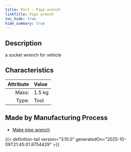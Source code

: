 ```yaml
---
title: Part - Pipe wrench
linkTitle: Pipe wrench
toc_hide: true
hide_summary: true
---
```

<!-- This is generated by the MarsSim HelpGenertor, do not edit. -->

## Description
a socket wrench for vehicle

## Characteristics

| Attribute      | Value |
|--------:|:------|
|Mass:|1.5 kg|
|Type:|Tool|

## Made by Manufacturing Process

- [Make pipe wrench](/docs/definitions/process/make-pipe-wrench)




{{< definition-tail version="3.10.0" generatedOn="2025-10-09T21:45:01.8754429" >}}



